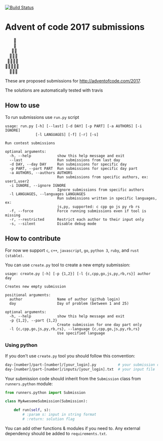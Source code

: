 [![Build Status](https://travis-ci.org/lypnol/adventofcode-2017.svg?branch=master)](https://travis-ci.org/lypnol/adventofcode-2017)
# Advent of code 2017 submissions

⁣    🌟  
    🎄  
   🎄🎄  
  🎄⁣🎄🎄  
 🎄🎄🎄🎄  
🎄🎄🎄🎄🎄  
  🎁🎁🎁  

These are proposed submissions for http://adventofcode.com/2017.

The solutions are automatically tested with travis

## How to use

To run submissions use `run.py` script

```
usage: run.py [-h] [--last] [-d DAY] [-p PART] [-a AUTHORS] [-i IGNORE]
              [-l LANGUAGES] [-f] [-r] [-s]

Run contest submissions

optional arguments:
  -h, --help            show this help message and exit
  --last                Run submissions from last day
  -d DAY, --day DAY     Run submissions for specific day
  -p PART, --part PART  Run submissions for specific day part
  -a AUTHORS, --authors AUTHORS
                        Run submissions from specific authors, ex: user1,user2
  -i IGNORE, --ignore IGNORE
                        Ignore submissions from specific authors
  -l LANGUAGES, --languages LANGUAGES
                        Run submissions written in specific languages, ex:
                        js,py, supported: c cpp go js py rb rs
  -f, --force           Force running submissions even if tool is missing
  -r, --restricted      Restrict each author to their input only
  -s, --silent          Disable debug mode
```

## How to contribute

For now we support `c`, `c++`, `javascript`, `go`, `python 3`, `ruby`, and `rust (stable)`.

You can use `create.py` tool to create a new empty submission:

```
usage: create.py [-h] [-p {1,2}] [-l {c,cpp,go,js,py,rb,rs}] author day

Creates new empty submission

positional arguments:
  author                Name of author (github login)
  day                   Day of problem (between 1 and 25)

optional arguments:
  -h, --help            show this help message and exit
  -p {1,2}, --part {1,2}
                        Create submission for one day part only
  -l {c,cpp,go,js,py,rb,rs}, --language {c,cpp,go,js,py,rb,rs}
                        Use specified language
```

### Using python

If you don't use `create.py` tool you should follow this convention:

```bash
day-[number]/part-[number]/[your_login].py          # your submission code
day-[number]/part-[number]/inputs/[your_login].txt  # your input file
```

Your submission code should inherit from the `Submission` class from `runners.python` module:

```python
from runners.python import Submission

class MyAwesomeSubmission(Submission):

    def run(self, s):
    	# :param s: input in string format
    	# :return: solution flag
```

You can add other functions & modules if you need to. Any external dependency should be added to `requirements.txt`.
